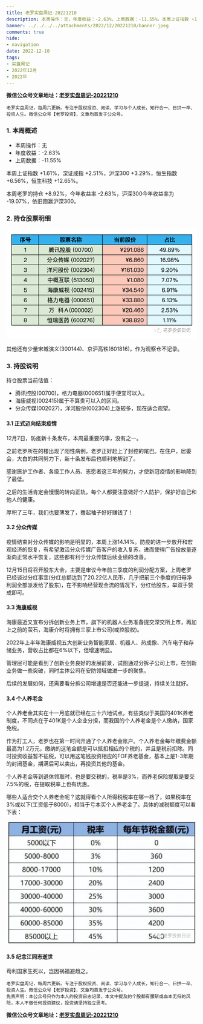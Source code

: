 ```yaml
---
title: 老罗实盘周记-20221210
description: 本周操作：无，年度收益：-2.63%，上周数据：-11.55%。本周上证指数 +1.61%，深证成指 +2.51%，沪深300 +3.29%，恒生指数 +6.56%，恒生科技 +12.65%。 本周老罗的持仓 +8.92%，今年收益率 -2.63%，沪深300今年收益率为 -19.07%，依旧跑赢沪深300。
banner: ../../../../attachments/2022/12/20221210/banner.jpeg
comments: true
hide:
- navigation
date: 2022-12-10
tags:
- 实盘周记
- 2022年12月
- 2022年
---
```


__微信公众号文章地址：[老罗实盘周记-20221210](https://mp.weixin.qq.com/s/GFZ7vLpuOgeB_gkONMbz3w)__

```
老罗实盘周记，每周六更新。专注于股权投资、阅读、学习与个人成长，知行合一、日拱一卒、投资人生。微信公众号【老罗投资】，文章均首发于公众号。
```

### 1. 本周概述

+ 本周操作：<span class="red">无</span>
+ 年度收益：<span class="green">-2.63%</span>
+ 上周数据：<span class="green">-11.55%</span>

本周上证指数 +1.61%，深证成指 +2.51%，沪深300 +3.29%，恒生指数 +6.56%，恒生科技 +12.65%。

本周老罗的持仓 <span class="red">+8.92%</span>，今年收益率 <span class="green">-2.63%</span>，沪深300今年收益率为 <span class="green">-19.07%</span>，依旧跑赢沪深300。

### 2. 持仓股票明细

![持仓股票明细 (港股已换算为人民币)](../../../attachments/2022/12/20221210/1.png)

其他还有少量宋城演义(300144)、京沪高铁(601816)，作为观察仓不记录。

### 3. 持股说明

持仓股票当前估值：

+ 腾讯控股(00700)，格力电器(000651)属于便宜可以入。
+ 海康威视(002415)属于不算贵可以入的区间。
+ 分众传媒(002027)，洋河股份(002304)上涨较多，现在适合观望。

#### 3.1 正式迈向结束疫情

12月7日，防疫新十条发布，本周最重要的事，没有之一。

之前老罗所在的楼出现了阳性病例，老罗正好赶上了封控的尾巴。在住户，居委会，大白的共同努力下，新十条发布后也顺利地解封了。

感谢医护工作者、各级工作人员、志愿者这三年的努力，才使新冠疫情的影响降到了最低。

之后的生活肯定会慢慢的转向正轨，每个人都要注意做好个人防护，保护好自己和他人的健康。

厚积了三年，我们也要薄发了，撸起袖子好好赚钱了！

#### 3.2 分众传媒

疫情结束对分众传媒的影响是明显的，本周上涨14.14%。防疫的进一步放开和宏观经济的恢复，有希望激活分众传媒广告客户的收入复苏，进而使得广告投放量逐渐向正常水平恢复，这些都有利于分众传媒后续业绩的改善。

12月15日将召开股东大会，主要是审议今年前三季度的利润分配方案，上周老罗已经谈过分红事宜(分红总额达到了20.22亿人民币，几乎把前三个季度的归母净利润全部派发给了股东)，在不影响经营现金流的情况下，分红给股东，举双手赞成即可。

#### 3.3 海康威视

海康最近又宣布分拆创新业务上市，旗下的机器人业务准备提交深交所上市，再加上之前的萤石，海康介时将拥有三家上市公司(或控股权)。

2022年上半年海康威视五大创新业务智能家居、机器人、热成像、汽车电子和存储业务，营收占比都在6%以下，但增速明显。

管理层可能是看到了创新业务良好的发展前景，试图通过分拆子公司上市，在创新业务做一些突破，同时主体公司在安防领域做进一步的聚焦。

后续的发展如何，还需要看分拆公司增速是否还能进一步提速，持续关注就好。

#### 3.4 个人养老金
个人养老金其实在十一月底就已经在三十六地试点，有些类似于美国的401K养老制度，不同点在于401K是个人企业分担，而我国的个人养老金是个人缴纳，国家免税。

作为打工人，老罗也在第一时间开通了个人养老金账户。个人养老金每年缴费金额最高为1.2万元，缴纳的这笔金额是可以抵扣相应的个税的，并且是税前扣除。同时投资收益暂不征税，可以用这笔钱投资相应的FOF养老基金，基本上是1-3年期的封闭基金，期满后可以卖出，再投资其他的基金。

个人养老金等到退休领取时，也是要交税的，税率是3%，而养老保险提取是要交7.5%的税，在提取税率上也有优惠。

哪些人适合交个人养老金呢？这就得看个人所得税税率在哪一档了，如果税率在3%或以下(工资低于8000)，相当于亏本买个人养老金了。具体的减税额度可以看下表：

![个人养老金减税额度表](../../../attachments/2022/12/20221210/2.png)

#### 3.5 纪念江同志逝世

苟利国家生死以，岂因祸福避趋之。

```
老罗实盘周记，每周六更新。专注于股权投资、阅读、学习与个人成长，知行合一、日拱一卒、投资人生。微信公众号【老罗投资】，文章均首发于公众号。
免责声明：本公众号只作为本人的投资日志记录，本文中提及的个股都有腰斩或血本无归的风险，本人不做任何投资建议，投资请坚持独立思考。
```

__微信公众号文章地址：[老罗实盘周记-20221210](https://mp.weixin.qq.com/s/GFZ7vLpuOgeB_gkONMbz3w)__